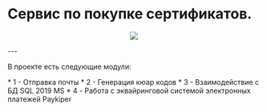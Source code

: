 # Сервис по покупке сертификатов. 
<p align="center">
  
<img src="https://img.shields.io/github/pipenv/locked/python-version/Marityr/Certificat?style=for-the-badge">
</p>
---
<p>
В проекте есть следующие модули: 
</p>
* 1 - Отправка почты 
* 2 - Генерация кюар кодов
* 3 - Взаимодействие с БД SQL 2019 MS 
* 4 - Работа с эквайринговой системой электронных платежей Paykiper
